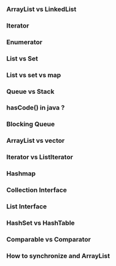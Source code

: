 ### ArrayList vs LinkedList

### Iterator

### Enumerator


### List vs Set

### List vs set vs map

### Queue vs Stack

### hasCode() in java ?

### Blocking Queue

### ArrayList vs vector

### Iterator vs ListIterator

### Hashmap

### Collection Interface

### List Interface

### HashSet vs HashTable

### Comparable vs Comparator

### How to synchronize and ArrayList
